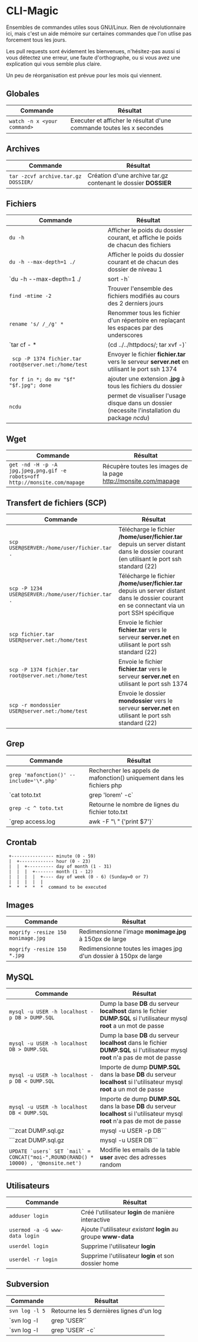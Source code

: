 CLI-Magic
=========

Ensembles de commandes utiles sous GNU/Linux. Rien de révolutionnaire ici, mais c'est un aide mémoire sur certaines commandes que l'on utlise pas forcement tous les jours.

Les pull requests sont évidement les bienvenues, n'hésitez-pas aussi si vous détectez une erreur, une faute d'orthographe, ou si vous avez une explication qui vous semble plus claire.

Un peu de réorganisation est prévue pour les mois qui viennent.

## Globales
|Commande|Résultat|
|------- | -------|
|`watch -n x <your command>` | Executer et afficher le résultat d'une commande toutes les x secondes|

## Archives
|Commande|Résultat|
|------- | -------|
|`tar -zcvf archive.tar.gz DOSSIER/`|Création d'une archive tar.gz contenant le dossier **DOSSIER**|

## Fichiers
|Commande|Résultat|
|------- | -------|
|`du -h`| Afficher le poids du dossier courant, et affiche le poids de chacun des fichiers|
|`du -h --max-depth=1 ./`| Afficher le poids du dossier courant et de chacun des dossier de niveau 1|
|`du -h --max-depth=1 ./ | sort -h`| Afficher le poids du dossier courant et de chacun des dossier de niveau 1, en les triant par poids|
|`find -mtime -2`|Trouver l'ensemble des fichiers modifiés au cours des 2 derniers jours|
|`rename 's/ /_/g' *` | Renommer tous les fichier d'un répertoire en replaçant les espaces par des underscores|
|`tar cf - * | (cd ../../httpdocs/; tar xvf -)` | Déplacer un dossier et son contenu sans en modifier les droits|
|` scp -P 1374 fichier.tar root@server.net:/home/test`| Envoyer le fichier **fichier.tar** vers le serveur **server.net** en utilisant le port ssh 1374 |
|`for f in *; do mv "$f" "$f.jpg"; done`| ajouter une extension **.jpg** à tous les fichiers du dossier|
|`ncdu`|permet de visualiser l'usage disque dans un dossier (necessite l'installation du package *ncdu*)|

## Wget
|Commande|Résultat|
|------- | -------|
|`get -nd -H -p -A jpg,jpeg,png,gif -e robots=off http://monsite.com/mapage` | Récupère toutes les images de la page http://monsite.com/mapage|

## Transfert de fichiers (SCP)
|Commande|Résultat|
|------- | -------|
|`scp USER@SERVER:/home/user/fichier.tar .`| Télécharge le fichier **/home/user/fichier.tar** depuis un server distant dans le dossier courant (en utilisant le port ssh standard (22)|
|`scp -P 1234 USER@SERVER:/home/user/fichier.tar .`| Télécharge le fichier **/home/user/fichier.tar** depuis un server distant  dans le dossier courant  en se connectant via un port SSH spécifique|
|`scp fichier.tar USER@server.net:/home/test`| Envoie le fichier **fichier.tar** vers le serveur **server.net** en utilisant le port ssh standard (22) |
|`scp -P 1374 fichier.tar root@server.net:/home/test`| Envoie le fichier **fichier.tar** vers le serveur **server.net** en utilisant le port ssh 1374 |
|`scp -r mondossier USER@server.net:/home/test`| Envoie le dossier **mondossier** vers le serveur **server.net** en utilisant le port ssh standard (22) |

## Grep
|Commande|Résultat|
|------- | -------|
|`grep 'mafonction()' --include='\*.php'` | Rechercher les appels de mafonction() uniquement dans les fichiers php|
|`cat toto.txt | grep 'lorem' -c` | Retourne le nombre de "lorem" dans toto.txt|
|`grep -c ^ toto.txt` | Retourne le nombre de lignes du fichier toto.txt|
|`grep access.log | awk -F "\ " {'print $7'}` | Récuperer uri + query string dans fichier de log apache|

## Crontab 
```
 +---------------- minute (0 - 59)
 |  +------------- hour (0 - 23)
 |  |  +---------- day of month (1 - 31)
 |  |  |  +------- month (1 - 12)
 |  |  |  |  +---- day of week (0 - 6) (Sunday=0 or 7)
 |  |  |  |  |
 *  *  *  *  *  command to be executed 
```

## Images
|Commande|Résultat|
|------- | -------|
|`mogrify -resize 150 monimage.jpg` | Redimensionne l'image **monimage.jpg** à 150px de large|
|`mogrify -resize 150 *.jpg` | Redimensionne toutes les images jpg d'un dossier à 150px de large|

## MySQL
|Commande|Résultat|
|------- | -------|
|`mysql -u USER -h localhost -p DB > DUMP.SQL` | Dump la base **DB** du serveur **localhost** dans le fichier **DUMP.SQL** si l'utilisateur mysql **root** a un mot de passe|
|`mysql -u USER -h localhost DB > DUMP.SQL` | Dump la base **DB** du serveur **localhost** dans le fichier **DUMP.SQL** si l'utilisateur mysql **root** n'a pas de mot de passe|
|`mysql -u USER -h localhost -p DB < DUMP.SQL` | Importe de dump **DUMP.SQL** dans la base **DB** du serveur **localhost** si l'utilisateur mysql **root** a un mot de passe|
|`mysql -u USER -h localhost DB < DUMP.SQL` | Importe de dump **DUMP.SQL** dans la base **DB** du serveur **localhost** si l'utilisateur mysql **root**  n'a pas de mot de passe|
|```zcat DUMP.sql.gz | mysql -u USER -p DB``` |Importe de dump gzipé **DUMP.sql.gz** dans la base **DB** du serveur **localhost** si l'utilisateur mysql **root** a un mot de passe|
|```zcat DUMP.sql.gz | mysql -u USER DB``` |Importe de dump gzipé **DUMP.sql.gz** dans la base **DB** du serveur **localhost** si l'utilisateur mysql **root** n'a pas de mot de passe|
|```UPDATE `users` SET `mail` = CONCAT("moi-",ROUND(RAND() * 10000) , '@monsite.net') ```| Modifie les emails de la table **user** avec des adresses random|

## Utilisateurs
|Commande|Résultat|
|------- | -------|
|`adduser login` | Créé l'utilisateur **login** de manière interactive|
|`usermod -a -G www-data login`|Ajoute l'utilisateur *existant* **login** au groupe **www-data**|
|`userdel login`|Supprime l'utilisateur **login**|
|`userdel -r login`|Supprime l'utilisateur **login** et son dossier home|

## Subversion
|Commande|Résultat|
|------- | -------|
|`svn log -l 5` | Retourne les 5 dernières lignes d'un log|
|`svn log -l | grep 'USER'` | Lister l'ensemble des COMMIT par USER|
|`svn log -l | grep 'USER' -c` | Récuperer le nombre de COMMIT par USER|

